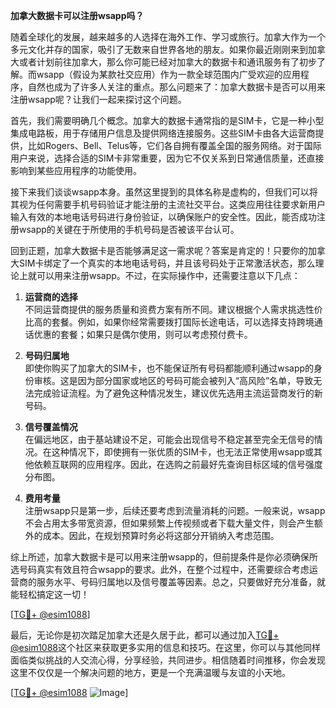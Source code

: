 **加拿大数据卡可以注册wsapp吗？**

随着全球化的发展，越来越多的人选择在海外工作、学习或旅行。加拿大作为一个多元文化并存的国家，吸引了无数来自世界各地的朋友。如果你最近刚刚来到加拿大或者计划前往加拿大，那么你可能已经对加拿大的数据卡和通讯服务有了初步了解。而wsapp（假设为某款社交应用）作为一款全球范围内广受欢迎的应用程序，自然也成为了许多人关注的重点。那么问题来了：加拿大数据卡是否可以用来注册wsapp呢？让我们一起来探讨这个问题。

首先，我们需要明确几个概念。加拿大的数据卡通常指的是SIM卡，它是一种小型集成电路板，用于存储用户信息及提供网络连接服务。这些SIM卡由各大运营商提供，比如Rogers、Bell、Telus等，它们各自拥有覆盖全国的服务网络。对于国际用户来说，选择合适的SIM卡非常重要，因为它不仅关系到日常通信质量，还直接影响到某些应用程序的功能使用。

接下来我们谈谈wsapp本身。虽然这里提到的具体名称是虚构的，但我们可以将其视为任何需要手机号码验证才能注册的主流社交平台。这类应用往往要求新用户输入有效的本地电话号码进行身份验证，以确保账户的安全性。因此，能否成功注册wsapp的关键在于所使用的手机号码是否被该平台认可。

回到正题，加拿大数据卡是否能够满足这一需求呢？答案是肯定的！只要你的加拿大SIM卡绑定了一个真实的本地电话号码，并且该号码处于正常激活状态，那么理论上就可以用来注册wsapp。不过，在实际操作中，还需要注意以下几点：

1. **运营商的选择**  
   不同运营商提供的服务质量和资费方案有所不同。建议根据个人需求挑选性价比高的套餐。例如，如果你经常需要拨打国际长途电话，可以选择支持跨境通话优惠的套餐；如果只是偶尔使用，则可以考虑预付费卡。

2. **号码归属地**  
   即使你购买了加拿大的SIM卡，也不能保证所有号码都能顺利通过wsapp的身份审核。这是因为部分国家或地区的号码可能会被列入“高风险”名单，导致无法完成验证流程。为了避免这种情况发生，建议优先选用主流运营商发行的新号码。

3. **信号覆盖情况**  
   在偏远地区，由于基站建设不足，可能会出现信号不稳定甚至完全无信号的情况。在这种情况下，即使拥有一张优质的SIM卡，也无法正常使用wsapp或其他依赖互联网的应用程序。因此，在选购之前最好先查询目标区域的信号强度分布图。

4. **费用考量**  
   注册wsapp只是第一步，后续还要考虑到流量消耗的问题。一般来说，wsapp不会占用太多带宽资源，但如果频繁上传视频或者下载大量文件，则会产生额外的成本。因此，在规划预算时务必将这部分开销纳入考虑范围。

综上所述，加拿大数据卡是可以用来注册wsapp的，但前提条件是你必须确保所选号码真实有效且符合wsapp的要求。此外，在整个过程中，还需要综合考虑运营商的服务水平、号码归属地以及信号覆盖等因素。总之，只要做好充分准备，就能轻松搞定这一切！

[[TG💪+ @esim1088](https://t.me/s/esim1088)]

最后，无论你是初次踏足加拿大还是久居于此，都可以通过加入[TG💪+ @esim1088](https://t.me/s/esim1088)这个社区来获取更多实用的信息和技巧。在这里，你可以与其他同样面临类似挑战的人交流心得，分享经验，共同进步。相信随着时间推移，你会发现这里不仅仅是一个解决问题的地方，更是一个充满温暖与友谊的小天地。

[[TG💪+ @esim1088](https://t.me/s/esim1088) ![Image](https://i.postimg.cc/4NQfJmqS/Snipaste-2025-05-13-00-14-12.png)]